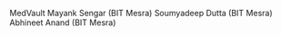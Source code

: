 MedVault
Mayank Sengar      (BIT Mesra)
Soumyadeep Dutta   (BIT Mesra)
Abhineet Anand     (BIT Mesra)
